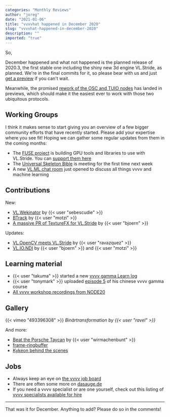 ```yaml
---
categories: "Monthly Reviews"
author: "joreg"
date: "2021-01-06"
title: "vvvvhat happened in December 2020"
slug: "vvvvhat-happened-in-december-2020"
description: ""
imported: "true"
---
```



So,

December happened and what not happened is the planned release of 2020.3, the first stable one including the shiny new 3d engine VL.Stride, as planned. We're in the final commits for it, so please bear with us and just [get a preview](https://visualprogramming.net/#Download) if you can't wait.

Meanwhile, the promised [rework of the OSC and TUIO nodes](/blog/2020/vl-new-osc-and-tuio-nodes) has landed in previews, which should make it the easiest ever to work with those two ubiquitous protocols.

## Working Groups

I think it makes sense to start giving you an overview of a few bigger community efforts that have recently started. Please add your expertise where you see fit! Hoping we can gather some regular updates from them in the coming months:

* The [FUSE project](https://discourse.vvvv.org/t/fuse-project/19000) is building GPU tools and libraries to use with VL.Stride. You can [support them here](https://store.vvvv.org/products/fuse)
* The [Universal Skeleton Bible](https://discourse.vvvv.org/t/universal-skeleton-bible/19059) is meeting for the first time next week
* A new [VL.ML chat room](https://app.element.io/#/room/#vl.ml:matrix.org?via=matrix.org) just opened to discuss all things vvvv and machine learning

## Contributions

New:
* [VL.Wekinator](https://discourse.vvvv.org/t/vl-wekinator/18991) by {{< user "sebescudie" >}}
* [BTrack](https://discourse.vvvv.org/t/live-audio-beat-tracking-with-btrack/16941/6) by {{< user "motzi" >}}
* [A massive PR of TextureFX for VL.Stride](https://github.com/vvvv/VL.Stride/pull/387) by {{< user "bjoern" >}}

Updates:
* [VL.OpenCV meets VL.Stride](/blog/2020/vl.opencv-meets-stride) by {{< user "ravazquez" >}}
* [VL.IO.NDI](https://discourse.vvvv.org/t/vl-io-ndi/16733/49) by {{< user "bjoern" >}} and {{< user "motzi" >}}

## Learning material

* {{< user "takuma" >}} started a new [vvvv gamma Learn log](https://youtu.be/TQ8PlKAmB5w) 
* {{< user "tonymark" >}} uploaded [episode 5](https://youtu.be/Pl2cD3Q7cYk) of his chinese vvvv gamma course
* [All vvvv workshop recordings from NODE20](https://thenodeinstitute.org/courses/node20-vvvv-workshop-bundle/)

## Gallery

{{< vimeo "493396308" >}}
*Binärtransformation by {{< user "ravel" >}}*

And more:
* [Beat the Porsche Taycan](/blog/beat-the-porsche-taycan) by {{< user "wirmachenbunt" >}}
* [frame-ringbuffer](/blog/frame-ringbuffer)
* [Kykeon behind the scenes](/blog/kykeon-behind-the-scenes)

## Jobs

* Always keep an eye on [the vvvv job board](https://discourse.vvvv.org/c/jobs)
* There are often some more on [dasauge.de](https://dasauge.de/sta/Vvvv/)
* If you need a vvvv specialist or are one yourself, check out this listing of [vvvv specialists available for hire](https://vvvv.org/documentation/vvvv-specialists-available-for-hire)

---

That was it for December. Anything to add? Please do so in the comments!